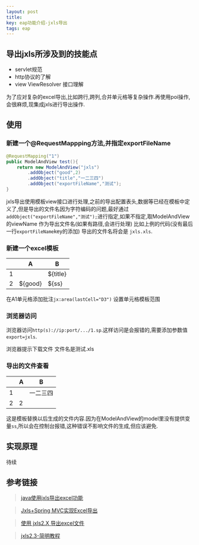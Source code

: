 ```yaml
---
layout: post
title: 
key: eap功能介绍-jxls导出
tags: eap
---
```


## 导出jxls所涉及到的技能点

* servlet规范
* http协议的了解
* view ViewResolver 接口理解

为了应对复杂的excel导出,比如跨行,跨列,合并单元格等复杂操作.再使用poi操作,会很麻烦,现集成jxls进行导出操作.

## 使用

### 新建一个@RequestMappping方法,并指定exportFileName

```java
@RequestMapping("1")
public ModelAndView test(){
    return new ModelAndView("jxls")
        .addObject("good",2)
        .addObject("title","一二三四")
        .addObject("exportFileName","测试");
}
```

jxls导出使用模板view接口进行处理,之前的导出配置表头,数据等已经在模板中定义了,但是导出的文件名因为字符编码的问题,最好通过`addObject("exportFileName","测试");`进行指定,如果不指定,取ModelAndView 的viewName 作为导出文件名(如果有路径,会进行处理) 比如上例的代码(没有最后一行`exportFileName`key的添加) 导出的文件名将会是 `jxls.xls`.

### 新建一个excel模板

||A|B|
|--|--|--|
|1||${title}|
|2|${good}|${ss}|

在A1单元格添加批注`jx:area(lastCell="D3")` 设置单元格模板范围

### 浏览器访问

浏览器访问`http(s)://ip:port/.../1.sp`.这样访问是会报错的,需要添加参数值`export=jxls`.

浏览器提示下载文件 文件名是测试.xls

### 导出的文件查看

||A|B|
|--|--|--|
|1||一二三四|
|2|2||

这是模板替换以后生成的文件内容.因为在ModelAndView的model里没有提供变量`ss`,所以会在控制台报错,这种错误不影响文件的生成,但应该避免.

## 实现原理

待续

## 参考链接

>[java使用jxls导出excel功能](http://blog.csdn.net/xiejx618/article/details/38906683)

>[Jxls+Spring MVC实现Excel导出](http://blog.csdn.net/zjl103/article/details/49666101)

>[使用 jxls2.X 导出excel文件](http://blog.csdn.net/lnktoking/article/details/52932679)

>[jxls2.3-简明教程](https://www.cnblogs.com/klguang/p/6425422.html)